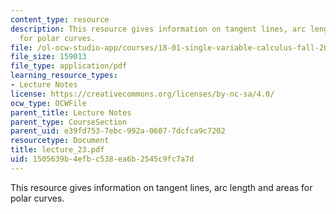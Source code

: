 ```yaml
---
content_type: resource
description: This resource gives information on tangent lines, arc length and areas
  for polar curves.
file: /ol-ocw-studio-app/courses/18-01-single-variable-calculus-fall-2005/1505639b4efbc538ea6b2545c9fc7a7d_lecture_23.pdf
file_size: 159013
file_type: application/pdf
learning_resource_types:
- Lecture Notes
license: https://creativecommons.org/licenses/by-nc-sa/4.0/
ocw_type: OCWFile
parent_title: Lecture Notes
parent_type: CourseSection
parent_uid: e39fd753-7ebc-992a-0607-7dcfca9c7202
resourcetype: Document
title: lecture_23.pdf
uid: 1505639b-4efb-c538-ea6b-2545c9fc7a7d
---
```

This resource gives information on tangent lines, arc length and areas for polar curves.